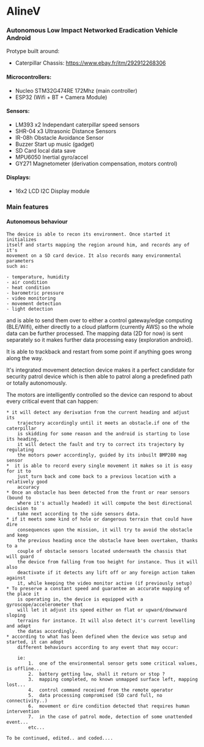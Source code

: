 # AlineV

### Autonomous Low Impact Networked Eradication Vehicle Android

Protype built around:

- Caterpillar Chassis: https://www.ebay.fr/itm/292912268306


#### Microcontrollers:

*  Nucleo STM32G474RE 172Mhz (main controller)
*  ESP32 (Wifi + BT + Camera Module)

#### Sensors:

*  LM393 x2     Independant caterpillar speed sensors
*  SHR-04 x3    Ultrasonic Distance Sensors
*  IR-08h       Obstacle Avoidance Sensor
*  Buzzer       Start up music (gadget)
*  SD Card      local data save
*  MPU6050      Inertial gyro/accel
*  GY271        Magnetometer (derivation compensation, motors control)


#### Displays:
*  16x2 LCD I2C Display module


### Main features
#### Autonomous behaviour
    The device is able to recon its environment. Once started it initializes 
    itself and starts mapping the region around him, and records any of it's 
    movement on a SD card device. It also records many environmental parameters 
    such as:
    
    - temperature, humidity
    - air condition
    - heat condition
    - barometric pressure
    - video monitoring
    - movement detection
    - light detection
    
and is able to send them over to either a control gateway/edge computing 
(BLE/Wifi), either directly to a cloud platform (currently AWS) so the whole 
data can be further processed. The mapping data (2D for now) is sent separately 
so it makes further data processing easy (exploration android).

It is able to trackback and restart from some point if anything goes wrong 
along the way.

It's integrated movement detection device makes it a perfect candidate for 
security patrol device which is then able to patrol along a predefined path or 
totally autonomously.

The motors are intelligently controlled so the device can respond to about every
critical event that can happen:

    * it will detect any derivation from the current heading and adjust its 
        trajectory accordingly until it meets an obstacle.if one of the caterpillar 
        is skidding for some reason and the android is starting to lose its heading,
        it will detect the fault and try to correct its trajectory by regulating 
        the motors power accordingly, guided by its inbuilt BMP280 mag sensor
    *  it is able to record every single movement it makes so it is easy for it to
        just turn back and come back to a previous location with a relatively good
        accuracy
    * Once an obstacle has been detected from the front or rear sensors (bound to
        where it's actually headed) it will compute the best directional decision to 
        take next according to the side sensors data.
    * if it meets some kind of hole or dangerous terrain that could have dire 
        consequences upon the mission, it will try to avoid the obstacle and keep
        the previous heading once the obstacle have been overtaken, thanks to a 
        couple of obstacle sensors located underneath the chassis that will guard
        the device from falling from too height for instance. Thus it will also 
        deactivate if it detects any lift off or any foreign action taken against
        it, while keeping the video monitor active (if previously setup)
    * To preserve a constant speed and guarantee an accurate mapping of the place it
        is operating in, the device is equipped with a gyroscope/accelerometer that
        will let it adjust its speed either on flat or upward/downward sloping 
        terrains for instance. It will also detect it's current levelling and adapt
        the datas accordingly.
    * according to what has been defined when the device was setup and started, it can adopt
        different behaviours according to any event that may occur:
        
        ie:
            1.  one of the environmental sensor gets some critical values, is offline...
            2.  battery getting low, shall it return or stop ?
            3.  mapping completed, no known unmapped surface left, mapping lost...
            4.  control command received from the remote operator
            5.  data processing compromised (SD card full, no connectivity..)
            6.  movement or dire condition detected that requires human intervention
            7.  in the case of patrol mode, detection of some unattended event...
            etc...
            
    To be continued, edited.. and coded....
        
    
 
        
